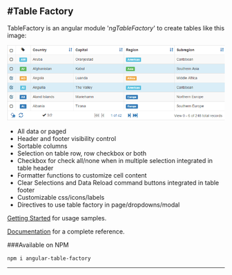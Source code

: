 ﻿
#Table Factory
------------------------------------------------------------------------
TableFactory is an angular module '*ngTableFactory*' to create tables like this image:

![TableFactory Sample](docs/images/table-whole.png)

- All data or paged
- Header and footer visibility control
- Sortable columns
- Selection on table row, row checkbox or both
- Checkbox for check all/none when in multiple selection integrated in table header
- Formatter functions to customize cell content
- Clear Selections and Data Reload command buttons integrated in table footer
- Customizable css/icons/labels
- Directives to use table factory in page/dropdowns/modal

[Getting Started](docs/getting-started.md) for usage samples.

[Documentation](docs/summary.md) for a complete reference.

###Available on NPM
```
npm i angular-table-factory
```

------------------------------------------------------------------------
